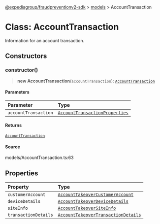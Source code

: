 [@expediagroup/fraudpreventionv2-sdk](../../index.md) > [models](../index.md) > AccountTransaction

# Class: AccountTransaction

Information for an account transaction.

## Constructors

### constructor()

> **new AccountTransaction**(`accountTransaction`): [`AccountTransaction`](class.AccountTransaction.md)

#### Parameters

| Parameter            | Type                                                                                      |
| :------------------- | :---------------------------------------------------------------------------------------- |
| `accountTransaction` | [`AccountTransactionProperties`](../interfaces/interface.AccountTransactionProperties.md) |

#### Returns

[`AccountTransaction`](class.AccountTransaction.md)

#### Source

models/AccountTransaction.ts:63

## Properties

| Property             | Type                                                                              |
| :------------------- | :-------------------------------------------------------------------------------- |
| `customerAccount`    | [`AccountTakeoverCustomerAccount`](class.AccountTakeoverCustomerAccount.md)       |
| `deviceDetails`      | [`AccountTakeoverDeviceDetails`](class.AccountTakeoverDeviceDetails.md)           |
| `siteInfo`           | [`AccountTakeoverSiteInfo`](class.AccountTakeoverSiteInfo.md)                     |
| `transactionDetails` | [`AccountTakeoverTransactionDetails`](class.AccountTakeoverTransactionDetails.md) |
